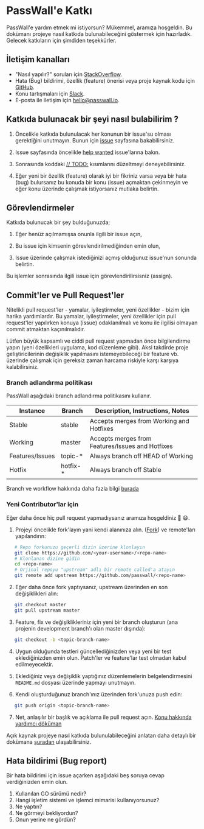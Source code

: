 PassWall'e Katkı
=============================

PassWall'e yardım etmek mi istiyorsun? Mükemmel, aramıza hoşgeldin. Bu dokümanı projeye nasıl katkıda bulunabileceğini göstermek için hazırladık. Gelecek katkıların için şimdiden teşekkürler.

İletişim kanalları
------------

- "Nasıl yapılır?" soruları için [StackOverflow](https://stackoverflow.com/questions/tagged/passwall).
- Hata (Bug) bildirimi, özellik (feature) önerisi veya proje kaynak kodu için [GitHub](https://github.com/passwall/passwall-server/issues).
- Konu tartışmaları için [Slack](https://passwall.slack.com).
- E-posta ile iletişim için [hello@passwall.io](mailto:hello@passwall.io).

Katkıda bulunacak bir şeyi nasıl bulabilirim ?
------------
1. Öncelikle katkıda bulunulacak her konunun bir issue'su olması gerektiğini unutmayın. Bunun için [issue](https://github.com/passwall/passwall-server/issues) sayfasına bakabilirsiniz.

1. Issue sayfasında öncelikle [help wanted](https://github.com/passwall/passwall-server/issues?q=is%3Aopen+is%3Aissue+label%3A%22help+wanted%22) issue'larına bakın.

1. Sonrasında koddaki  [// TODO:](https://github.com/passwall/passwall-server/search?q=TODO&unscoped_q=TODO)  kısımlarını düzeltmeyi deneyebilirsiniz.

1. Eğer yeni bir özellik (feature) olarak iyi bir fikriniz varsa veya bir hata (bug) bulursanız bu konuda bir konu (issue) açmaktan çekinmeyin ve eğer konu üzerinde çalışmak istiyorsanız mutlaka belirtin.

Görevlendirmeler
------------

Katkıda bulunucak bir şey bulduğunuzda;
1. Eğer henüz açılmamışsa onunla ilgili bir issue açın,

1. Bu issue için kimsenin görevlendirilmediğinden emin olun,

1. Issue üzerinde çalışmak istediğinizi açmış olduğunuz issue'nun sonunda belirtin.

Bu işlemler sonrasında ilgili issue için görevlendirilirsisniz (assign).

Commit'ler ve Pull Request'ler
------------

Nitelikli pull request'ler - yamalar, iyileştirmeler, yeni özellikler -  bizim için harika yardımlardır. Bu yamalar, iyileştirmeler, yeni özellikler için pull request'ler yapılırken konuya (issue) odaklanılmalı ve konu ile ilgilisi olmayan commit atmaktan kaçınılmalıdır.

Lütfen büyük kapsamlı ve ciddi pull request yapmadan önce bilgilendirme yapın (yeni özellikleri uygulama, kod düzenleme gibi). Aksi takdirde proje geliştiricilerinin değişiklik yapılmasını istemeyebileceği bir feature vb. üzerinde çalışmak için gereksiz zaman harcama riskiyle karşı karşıya kalabilirsiniz.

### Branch adlandırma politikası
PassWall aşağıdaki branch adlandırma politikasını kullanır.

<table>
  <thead>
    <tr>
      <th>Instance</th>
      <th>Branch</th>
      <th>Description, Instructions, Notes</th>
    </tr>
  </thead>
  <tbody>
    <tr>
      <td>Stable</td>
      <td>stable</td>
      <td>Accepts merges from Working and Hotfixes</td>
    </tr>
    <tr>
      <td>Working</td>
      <td>master</td>
      <td>Accepts merges from Features/Issues and Hotfixes</td>
    </tr>
    <tr>
      <td>Features/Issues</td>
      <td>topic-*</td>
      <td>Always branch off HEAD of Working</td>
    </tr>
    <tr>
      <td>Hotfix</td>
      <td>hotfix-*</td>
      <td>Always branch off Stable</td>
    </tr>
  </tbody>
</table>

Branch ve workflow hakkında daha fazla bilgi [burada](https://gist.github.com/digitaljhelms/4287848)

### Yeni Contributor'lar için

Eğer daha önce hiç pull request yapmadıysanız aramıza hoşgeldiniz :tada: :smile:. 

1.  Projeyi öncelikle fork'layın yani kendi alanınıza alın. ([Fork](http://help.github.com/fork-a-repo/)) ve remote'ları yapılandırın:
   
```bash
   # Repo forkunuzu geçerli dizin üzerine klonlayın
   git clone https://github.com/<your-username>/<repo-name>
   # Klonlanan dizine gidin
   cd <repo-name>
   # Orjinal repoyu "upstream" adlı bir remote called'a atayın
   git remote add upstream https://github.com/passwall/<repo-name>
   ```
   
2. Eğer daha önce fork yaptıysanız, upstream üzerinden en son değişiklikleri alın:

```bash
   git checkout master
   git pull upstream master
```

3. Feature, fix ve değişiklikleriniz için yeni bir branch oluşturun (ana projenin development branch'ı olan master dışında):
   
```bash
   git checkout -b <topic-branch-name>
   ```
   
4. Uygun olduğunda testleri güncellediğinizden veya yeni bir test eklediğinizden emin olun. Patch'ler ve feature'lar test olmadan kabul edilmeyecektir.
   
5. Eklediğiniz veya değişiklik yaptığınız düzenlemelerin belgelendirmesini  `README.md` dosyası üzerinde yapmayı unutmayın.
   
6. Kendi oluşturduğunuz branch'ınız üzerinden fork'unuza push edin:

```bash
   git push origin <topic-branch-name>
```

7. Net, anlaşılır bir başlık ve açıklama ile pull request açın. [Konu hakkında yardımcı döküman](https://help.github.com/articles/using-pull-requests/)
    
Açık kaynak projeye nasıl katkıda bulunulabileceğini anlatan daha detaylı bir dokümana [şuradan](https://app.egghead.io/playlists/how-to-contribute-to-an-open-source-project-on-github) ulaşabilirsiniz.

Hata bildirimi (Bug report)
------------

Bir hata bildirimi için issue açarken aşağıdaki beş soruya cevap verdiğinizden emin olun.
1. Kullanılan GO sürümü nedir?
2. Hangi işletim sistemi ve işlemci mimarisi kullanıyorsunuz?
3. Ne yaptın?
4. Ne görmeyi bekliyordun?
5. Onun yerine ne gördün?
